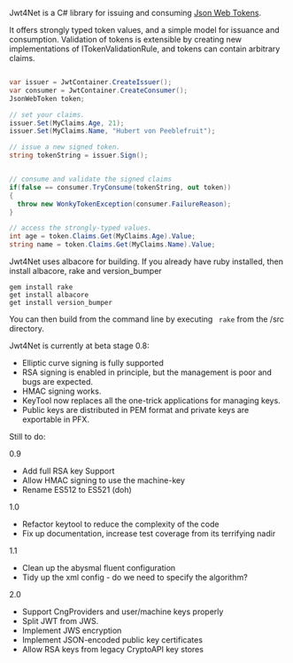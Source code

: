 Jwt4Net is a C# library for issuing and consuming [Json Web Tokens](http://self-issued.info/docs/draft-jones-json-web-token.html).

It offers strongly typed token values, and a simple model for issuance and consumption.
Validation of tokens is extensible by creating new implementations of ITokenValidationRule, and tokens can contain arbitrary claims.

```C#

var issuer = JwtContainer.CreateIssuer();
var consumer = JwtContainer.CreateConsumer();
JsonWebToken token;

// set your claims.
issuer.Set(MyClaims.Age, 21);
issuer.Set(MyClaims.Name, "Hubert von Peeblefruit");

// issue a new signed token.
string tokenString = issuer.Sign();


// consume and validate the signed claims
if(false == consumer.TryConsume(tokenString, out token))
{
  throw new WonkyTokenException(consumer.FailureReason);
}

// access the strongly-typed values.
int age = token.Claims.Get(MyClaims.Age).Value;
string name = token.Claims.Get(MyClaims.Name).Value;
```

Jwt4Net uses albacore for building.
If you already have ruby installed, then install albacore, rake and version_bumper

```
gem install rake
get install albacore
get install version_bumper
```

You can then build from the command line by executing `` rake`` from the /src directory.



Jwt4Net is currently at beta stage 0.8:

*  Elliptic curve signing is fully supported
*  RSA signing is enabled in principle, but the management is poor and bugs are expected.
*  HMAC signing works.
*  KeyTool now replaces all the one-trick applications for managing keys.
*  Public keys are distributed in PEM format and private keys are exportable in PFX.


Still to do:

0.9

* Add full RSA key Support
* Allow HMAC signing to use the machine-key
* Rename ES512 to ES521 (doh)

1.0

* Refactor keytool to reduce the complexity of the code
* Fix up documentation, increase test coverage from its terrifying nadir

1.1 

* Clean up the abysmal fluent configuration
* Tidy up the xml config - do we need to specify the algorithm?

2.0

* Support CngProviders and user/machine keys properly
* Split JWT from JWS.
* Implement JWS encryption
* Implement JSON-encoded public key certificates
* Allow RSA keys from legacy CryptoAPI key stores